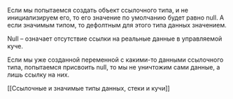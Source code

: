 Если мы попытаемся создать объект ссылочного типа, и не инициализируем его, то его значение по умолчанию будет равно null. А если значимым типом, то дефолтным для этого типа данных значением.

Null – означает отсутствие ссылки на реальные данные в управляемой куче.

Если мы уже созданной переменной с какими-то данными ссылочного типа, попытаемся присвоить null, то мы не уничтожим сами данные, а лишь ссылку на них.

[[Ссылочные и значимые типы данных, стеки и кучи]]
